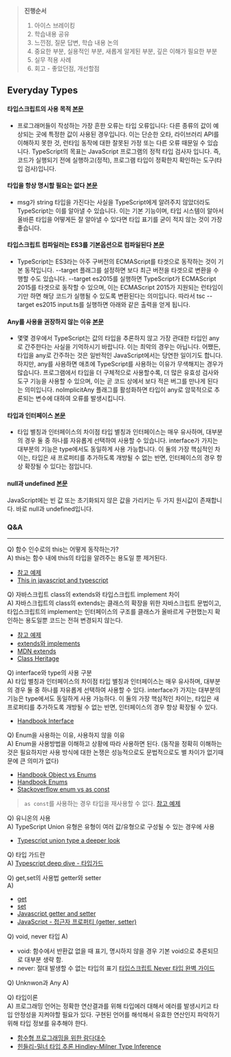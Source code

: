 > **진행순서**
> 1. 아이스 브레이킹
> 2. 학습내용 공유
> 3. 느낀점, 질문 답변, 학습 내용 논의
> 4. 중요한 부분, 실용적인 부분, 새롭게 알게된 부분, 깊은 이해가 필요한 부분
> 5. 실무 적용 사례
> 6. 회고 - 좋았던점, 개선할점


## Everyday Types
#### 타입스크립트의 사용 목적 [본문](https://www.typescriptlang.org/ko/docs/handbook/2/basic-types.html)
- 프로그래머들이 작성하는 가장 흔한 오류는 타입 오류입니다: 다른 종류의 값이 예상되는 곳에 특정한 값이 사용된 경우입니다. 이는 단순한 오타, 라이브러리 API를 이해하지 못한 것, 런타임 동작에 대한 잘못된 가정 또는 다른 오류 때문일 수 있습니다. TypeScript의 목표는 JavaScript 프로그램의 정적 타입 검사자 입니다. 즉, 코드가 실행되기 전에 실행하고(정적), 프로그램 타입이 정확한지 확인하는 도구(타입 검사)입니다.


#### 타입을 항상 명시할 필요는 없다 [본문](https://www.typescriptlang.org/ko/docs/handbook/2/basic-types.html)
- msg가 string 타입을 가진다는 사실을 TypeScript에게 알려주지 않았더라도 TypeScript는 이를 알아낼 수 있습니다. 이는 기본 기능이며, 타입 시스템이 알아서 올바른 타입을 어떻게든 잘 알아낼 수 있다면 타입 표기를 굳이 적지 않는 것이 가장 좋습니다.



#### 타입스크립트 컴파일러는 ES3를 기본옵션으로 컴파일된다 [본문](https://www.typescriptlang.org/ko/docs/handbook/2/basic-types.html#%EB%8B%A4%EC%9A%B4%EB%A0%88%EB%B2%A8%EB%A7%81)
- TypeScript는 ES3라는 아주 구버전의 ECMAScript를 타겟으로 동작하는 것이 기본 동작입니다. --target 플래그를 설정하면 보다 최근 버전을 타겟으로 변환을 수행할 수도 있습니다. --target es2015를 실행하면 TypeScript가 ECMAScript 2015를 타겟으로 동작할 수 있으며, 이는 ECMAScript 2015가 지원되는 런타임이기만 하면 해당 코드가 실행될 수 있도록 변환된다는 의미입니다. 따라서 tsc --target es2015 input.ts를 실행하면 아래와 같은 출력을 얻게 됩니다.


#### Any를 사용을 권장하지 않는 이유 [본문](https://www.typescriptlang.org/ko/docs/handbook/2/basic-types.html#%EC%97%84%EA%B2%A9%EB%8F%84)
- 몇몇 경우에서 TypeScript는 값의 타입을 추론하지 않고 가장 관대한 타입인 any로 간주한다는 사실을 기억하시기 바랍니다. 이는 최악의 경우는 아닙니다. 어쨌든, 타입을 any로 간주하는 것은 일반적인 JavaScript에서는 당연한 일이기도 합니다.  
하지만, any를 사용하면 애초에 TypeScript를 사용하는 이유가 무색해지는 경우가 많습니다. 프로그램에서 타입을 더 구체적으로 사용할수록, 더 많은 유효성 검사와 도구 기능을 사용할 수 있으며, 이는 곧 코드 상에서 보다 적은 버그를 만나게 된다는 의미입니다. noImplicitAny 플래그를 활성화하면 타입이 any로 암묵적으로 추론되는 변수에 대하여 오류를 발생시킵니다.

#### 타입과 인터페이스 [본문](https://www.typescriptlang.org/ko/docs/handbook/2/everyday-types.html#%ED%83%80%EC%9E%85-%EB%8B%A8%EC%96%B8)
- 타입 별칭과 인터페이스의 차이점 타입 별칭과 인터페이스는 매우 유사하며, 대부분의 경우 둘 중 하나를 자유롭게 선택하여 사용할 수 있습니다. interface가 가지는 대부분의 기능은 type에서도 동일하게 사용 가능합니다. 이 둘의 가장 핵심적인 차이는, 타입은 새 프로퍼티를 추가하도록 개방될 수 없는 반면, 인터페이스의 경우 항상 확장될 수 있다는 점입니다.

#### null과 undefined [본문](https://www.typescriptlang.org/ko/docs/handbook/2/everyday-types.html#null%EA%B3%BC-undefined)
JavaScript에는 빈 값 또는 초기화되지 않은 값을 가리키는 두 가지 원시값이 존재합니다. 바로 null과 undefined입니다.


### Q&A
---
Q) 함수 인수로의 this는 어떻게 동작하는가?  
A) this는 함수 내에 this의 타입을 알려주는 용도일 뿐 제거된다.

- [참고 예제](https://www.typescriptlang.org/play?#code/MYewdgzgLgBARgVylcMC8MAmJgILYCmYUAdAI4IEBOAngMoEA2BwKVAFAESLLicCUAbgBQPFGBIBDTJgCiANyJQAMgEtoRal2CNVwANacANDAAWksJmYAVEAHM7zIcOEAzBGFarU5yzfuOBOxQpuoAXDAAEtYAssqyzITE-DAA3sIwMCHqJDqSEBBq0CQoDszaugYEmAKCMAD09TCAvBuAwHvCAL5AA)
- [This in javascript and typescript](https://fettblog.eu/this-in-javascript-and-typescript/)


Q) 자바스크립트 class의 extends와 타입스크립트 implement 차이  
A) 자바스크립트의 class의 extends는 클래스의 확장을 위한 자바스크립트 문법이고, 타입스크립트의 implement는 인터페이스의 구조를 클래스가 올바르게 구현했는지 확인하는 용도일뿐 코드는 전혀 변경되지 않는다.  

- [참고 예제](https://playcode.io/924083/)
- [extends와 implements](https://www.howdy-mj.me/typescript/extends-and-implements/)
- [MDN extends](https://developer.mozilla.org/ko/docs/Web/JavaScript/Reference/Classes/extends)
- [Class Heritage](https://www.typescriptlang.org/docs/handbook/2/classes.html#class-heritage)


Q) interface와 type의 사용 구분  
A) 타입 별칭과 인터페이스의 차이점 타입 별칭과 인터페이스는 매우 유사하며, 대부분의 경우 둘 중 하나를 자유롭게 선택하여 사용할 수 있다. interface가 가지는 대부분의 기능은 type에서도 동일하게 사용 가능하다. 이 둘의 가장 핵심적인 차이는, 타입은 새 프로퍼티를 추가하도록 개방될 수 없는 반면, 인터페이스의 경우 항상 확장될 수 있다.

- [Handbook Interface](https://www.typescriptlang.org/ko/docs/handbook/2/everyday-types.html#%ED%83%80%EC%9E%85-%EB%8B%A8%EC%96%B8)


Q) Enum을 사용하는 이유, 사용하지 않을 이유  
A) Enum을 사용방법을 이해하고 상황에 따라 사용하면 된다. (동작을 정확히 이해하는 것은 필요하지만 사용 방식에 대한 논쟁은 성능적으로도 문법적으로도 별 차이가 없기때문에 큰 의미가 없다)
- [Handbook Object vs Enums](https://www.typescriptlang.org/docs/handbook/enums.html#objects-vs-enums)
- [Handbook Enums](https://www.typescriptlang.org/ko/docs/handbook/2/everyday-types.html#%EC%97%B4%EA%B1%B0%ED%98%95)
- [Stackoverflow enum vs as const](https://stackoverflow.com/questions/66862421/enum-vs-as-const)

> ```as const```를 사용하는 경우 타입을 재사용할 수 없다. 
> [참고 예제](https://www.typescriptlang.org/play?#code/PTAEHUFMBsGMHsC2lQBd5oBYoCoE8AHSAZVgCcBLA1UABWgEM8BzM+AVwDsATAGiwoBnUENANQAd0gAjQRVSQAUCEmYKsTKGYUAbpGF4OY0BoadYKdJMoL+gzAzIoz3UNEiPOofEVKVqAHSKymAAmkYI7NCuqGqcANag8ABmIjQUXrFOKBJMggBcISGgoAC0oACCbvCwDKgU8JkY7p7ehCTkVDQS2E6gnPCxGcwmZqDSTgzxxWWVoASMFmgYkAAeRJTInN3ymj4d-jSCeNsMq-wuoPaOltigAKoASgAywhK7SbGQZIIz5VWCFzSeCrZagNYbChbHaxUDcCjJZLfSDbExIAgUdxkUBIursJzCFJtXydajBBCcQQ0MwAUVWDEQC0gADVHBQGNJ3KAALygABEAAkYNAMOB4GRonzFBSqf12Ih8nLENJvjzQABGADc0sagng7gCIuYAApafTGe5WZQOe4AJTBFQ4ZoeMheRDi5zA9g0L5uMzMdgMZiQfiwaDqRIc+B6ERePl0hlMwR8pLYvngByoADkwgAcpAJHygioAPJfMjvQQhrSQI6oRwKVzSPCgJzunTDLD6FAIRDQ4SXX0ScXREQGDjYhZMVgcHhBRQo+WgAAiFCcsHqjVAAG9FCV7gQ1ereHuV-AJJwTyVnpBkqgr6BHhRmJh74oAL7k3X6yCG+Am1d103TgAgPe1gkXRBQGeDJ4mEXcSmvWD1TVLMFCpdUswfJCEgAJlQ9DUFwrCPy-SkaBghJBHw3kEMQyj4nVRU0P0VBMOw6DYNw5jCOIk93zEYQZVQbVgncakGAYRUGMEAIGJQ3kZLk5DtXE8ZpGkaTYOo5SEgUziqNw3TGNEoA)



Q) 유니온의 사용   
A) TypeScript Union 유형은 유형이 여러 값/유형으로 구성될 수 있는 경우에 사용
- [Typescript union type a deeper look](https://daily-dev-tips.com/posts/typescript-union-type-a-deeper-look/)


Q) 타입 가드란  
A) [Typescript deep dive - 타입가드](https://radlohead.gitbook.io/typescript-deep-dive/type-system/typeguard)

Q) get,set의 사용법 getter와 setter   
A) 
- [get](https://developer.mozilla.org/ko/docs/Web/JavaScript/Reference/Functions/get)
- [set](https://developer.mozilla.org/ko/docs/Web/JavaScript/Reference/Functions/set)
- [Javascript getter and setter](https://www.programiz.com/javascript/getter-setter)
- [JavaScript - 접근자 프로퍼티 (getter, setter)](https://velog.io/@bigbrothershin/JavaScript-%EC%A0%91%EA%B7%BC%EC%9E%90-%ED%94%84%EB%A1%9C%ED%8D%BC%ED%8B%B0-getter-setter)


Q) void, never 타입
A) 
- void: 함수에서 반환값 없을 때 표기, 명시하지 않을 경우 기본 void으로 추론되므로 대부분 생략 함.
- never: 절대 발생할 수 없는 타입의 표기 [타입스크립트 Never 타입 완벽 가이드](https://ui.toast.com/weekly-pick/ko_20220323)


Q) Unknwon과 Any
A) 

Q) 타입이론  
A) 프로그래밍 언어는 정확한 연산결과를 위해 타입에러 대해서 에러를 발생시키고 타입 안정성을 지켜야할 필요가 있다.
구현된 언어를 해석해서 유효한 연산인지 파악하기 위해 타입 정보를 유추해야 한다.

- [함수형 프로그래밍을 위한 람다대수](https://studyingeugene.github.io/functional-programming/introduction-to-lambda-calculus/)
- [힌들리-밀너 타입 추론 Hindley-Milner Type Inference](https://www.palindrom615.dev/hindley-milner-type-inference)



